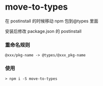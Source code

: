 # move-to-types

在 postinstall 的时候移动 npm 包到@types 里面

安装后修改 package.json 的 postinstall

### 重命名规则

```
@xxx/pkg-name -> @types/@xxx_pkg-name
```

### 使用

```shell
> npm i -S move-to-types
```
